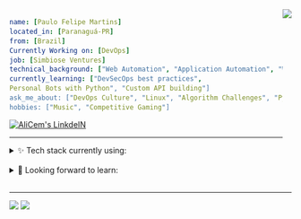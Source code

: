 <img height="300px" align="right" src="https://github.com/7oSkaaa/7oSkaaa/blob/main/Images/Right_Side.gif?raw=true"/>

```yaml
name: [Paulo Felipe Martins]
located_in: [Paranaguá-PR]
from: [Brazil]
Currently Working on: [DevOps]
job: [Simbiose Ventures]
technical_background: ["Web Automation", "Application Automation", "Web Technologies", "Cloud Technologies"]
currently_learning: ["DevSecOps best practices", 
Personal Bots with Python", "Custom API building"]
ask_me_about: ["DevOps Culture", "Linux", "Algorithm Challenges", "Python", "Java", "Node.js", "TypeScript"]
hobbies: ["Music", "Competitive Gaming"]
```
<a href="https://www.linkedin.com/in/paulof-devops/">
  <img alt="AliCem's LinkdeIN" width="40px" src="https://user-images.githubusercontent.com/43545812/144035037-0f415fc7-9f96-4517-a370-ccc6e78a714b.png" />
</a>

---

<details>
<summary>
  ✨ Tech stack currently using:
</summary>
   <br>
<code><a href="https://git-scm.com/" target="_blank"><img height="30" src="https://www.vectorlogo.zone/logos/git-scm/git-scm-icon.svg"></a></code>
<code><a href="https://www.gnu.org/software/bash/" target="_blank"><img height="30" src="https://upload.vectorlogo.zone/logos/gnu_bash/images/66582b8e-a291-4a1b-b89c-76628277a33b.svg"></a></code>
<code><a href="https://www.python.org/" target="_blank"><img height="30" src="https://www.vectorlogo.zone/logos/python/python-icon.svg"></a></code>
<code><a href="https://www.oracle.com/java/" target="_blank"><img height="30" src="https://www.vectorlogo.zone/logos/java/java-icon.svg"></a></code>
<code><a href="https://www.nginx.com/" target="_blank"><img height="30" src="https://www.svgrepo.com/show/373924/nginx.svg"></a></code>
<code><a href="https://www.docker.com/" target="_blank"><img height="30" src="https://www.svgrepo.com/show/349342/docker.svg"></a></code>
<code><a href="https://aws.amazon.com/" target="_blank"><img height="30" src="https://www.vectorlogo.zone/logos/amazon_aws/amazon_aws-icon.svg"></a></code>
<code><a href="https://www.cloudflare.com/" target="_blank"><img height="30" src="https://www.vectorlogo.zone/logos/cloudflare/cloudflare-icon.svg"></a></code>
<code><a href="https://www.ansible.com/" target="_blank"><img height="30" src="https://www.svgrepo.com/show/305708/ansible.svg"></a></code>
<code><a href="https://newrelic.com/" target="_blank"><img height="30" src="https://seeklogo.com/images/N/new-relic-logo-E7CC1E9143-seeklogo.com.png"></a></code>
<code><a href="https://www.javascript.com/" target="_blank"><img height="30" src="https://raw.githubusercontent.com/devicons/devicon/master/icons/javascript/javascript-plain.svg"></a></code>
<code><a href="https://www.w3schools.com/html/" target="_blank"><img height="30" src="https://www.vectorlogo.zone/logos/w3_html5/w3_html5-icon.svg"></a></code>
<code><a href="https://www.w3schools.com/css/" target="_blank"><img height="30" src="https://raw.githubusercontent.com/devicons/devicon/master/icons/css3/css3-original.svg"></a></code>
<code><a href="https://nodejs.org/en/" target="_blank"><img height="30" src="https://www.vectorlogo.zone/logos/nodejs/nodejs-icon.svg"></a></code>
  
</details>
<br>

<details>
<summary>
  🌱 Looking forward to learn:
</summary>
   <br>
<code><a href="https://go.dev/" target="_blank"><img height="30" src="https://www.vectorlogo.zone/logos/golang/golang-icon.svg"></a></code>
<code><a href="https://www.rust-lang.org/" target="_blank"><img height="30" src="https://upload.wikimedia.org/wikipedia/commons/thumb/d/d5/Rust_programming_language_black_logo.svg/106px-Rust_programming_language_black_logo.svg.png?20220508043311"></a></code>
<code><a href="https://www.terraform.io/" target="_blank"><img height="30" src="https://www.vectorlogo.zone/logos/terraformio/terraformio-icon.svg"></a></code>
<code><a href="https://www.jenkins.io/" target="_blank"><img height="30" src="https://www.vectorlogo.zone/logos/jenkins/jenkins-icon.svg"></a></code>
<code><a href="https://cloud.google.com/" target="_blank"><img height="30" src="https://www.vectorlogo.zone/logos/google_cloud/google_cloud-icon.svg"></a></code>
<code><a href="https://analytics.google.com/" target="_blank"><img height="30" src="https://www.vectorlogo.zone/logos/google_analytics/google_analytics-icon.svg"></a></code>
<code><a href="https://azure.microsoft.com/en-us/" target="_blank"><img height="30" src="https://www.vectorlogo.zone/logos/microsoft_azure/microsoft_azure-icon.svg"></a></code>
<code><a href="https://pytorch.org/" target="_blank"><img height="30" src="https://www.vectorlogo.zone/logos/pytorch/pytorch-icon.svg"></a></code>
</details>
<br>

---

<img src="https://img.shields.io/static/v1?label=Overview&message=Paulo Martins&color=e57f2a&style=for-the-badge&logo=GitHub">

<img src="https://github-readme-stats.vercel.app/api?username=PauloFMartins485&show_icons=true&title_color=783c00&text_color=af552e&icon_color=783c00&bg_color=f8efd4&cache_seconds=2300"/>
    


